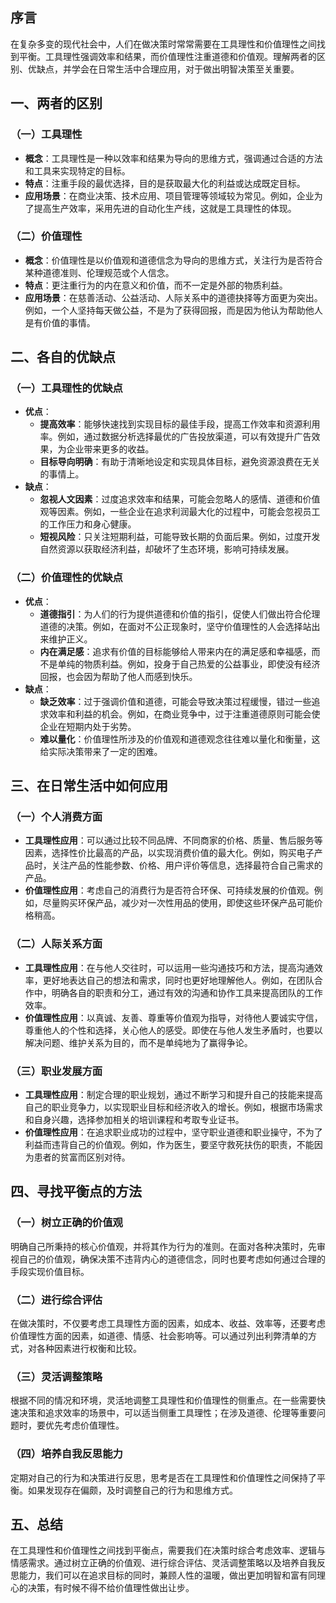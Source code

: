 ## 序言
在复杂多变的现代社会中，人们在做决策时常常需要在工具理性和价值理性之间找到平衡。工具理性强调效率和结果，而价值理性注重道德和价值观。理解两者的区别、优缺点，并学会在日常生活中合理应用，对于做出明智决策至关重要。

## 一、两者的区别

### （一）工具理性
- **概念**：工具理性是一种以效率和结果为导向的思维方式，强调通过合适的方法和工具来实现特定的目标。
- **特点**：注重手段的最优选择，目的是获取最大化的利益或达成既定目标。
- **应用场景**：在商业决策、技术应用、项目管理等领域较为常见。例如，企业为了提高生产效率，采用先进的自动化生产线，这就是工具理性的体现。

### （二）价值理性
- **概念**：价值理性是以价值观和道德信念为导向的思维方式，关注行为是否符合某种道德准则、伦理规范或个人信念。
- **特点**：更注重行为的内在意义和价值，而不一定是外部的物质利益。
- **应用场景**：在慈善活动、公益活动、人际关系中的道德抉择等方面更为突出。例如，一个人坚持每天做公益，不是为了获得回报，而是因为他认为帮助他人是有价值的事情。

## 二、各自的优缺点

### （一）工具理性的优缺点
- **优点**：
  - **提高效率**：能够快速找到实现目标的最佳手段，提高工作效率和资源利用率。例如，通过数据分析选择最优的广告投放渠道，可以有效提升广告效果，为企业带来更多的收益。
  - **目标导向明确**：有助于清晰地设定和实现具体目标，避免资源浪费在无关的事情上。
- **缺点**：
  - **忽视人文因素**：过度追求效率和结果，可能会忽略人的感情、道德和价值观等因素。例如，一些企业在追求利润最大化的过程中，可能会忽视员工的工作压力和身心健康。
  - **短视风险**：只关注短期利益，可能导致长期的负面后果。例如，过度开发自然资源以获取经济利益，却破坏了生态环境，影响可持续发展。

### （二）价值理性的优缺点
- **优点**：
  - **道德指引**：为人们的行为提供道德和价值的指引，促使人们做出符合伦理道德的决策。例如，在面对不公正现象时，坚守价值理性的人会选择站出来维护正义。
  - **内在满足感**：追求有价值的目标能够给人带来内在的满足感和幸福感，而不是单纯的物质利益。例如，投身于自己热爱的公益事业，即使没有经济回报，也会因为帮助了他人而感到快乐。
- **缺点**：
  - **缺乏效率**：过于强调价值和道德，可能会导致决策过程缓慢，错过一些追求效率和利益的机会。例如，在商业竞争中，过于注重道德原则可能会使企业在短期内处于劣势。
  - **难以量化**：价值理性所涉及的价值观和道德观念往往难以量化和衡量，这给实际决策带来了一定的困难。

## 三、在日常生活中如何应用

### （一）个人消费方面
- **工具理性应用**：可以通过比较不同品牌、不同商家的价格、质量、售后服务等因素，选择性价比最高的产品，以实现消费价值的最大化。例如，购买电子产品时，关注产品的性能参数、价格、用户评价等信息，选择最符合自己需求的产品。
- **价值理性应用**：考虑自己的消费行为是否符合环保、可持续发展的价值观。例如，尽量购买环保产品，减少对一次性用品的使用，即使这些环保产品可能价格稍高。

### （二）人际关系方面
- **工具理性应用**：在与他人交往时，可以运用一些沟通技巧和方法，提高沟通效率，更好地表达自己的想法和需求，同时也更好地理解他人。例如，在团队合作中，明确各自的职责和分工，通过有效的沟通和协作工具来提高团队的工作效率。
- **价值理性应用**：以真诚、友善、尊重等价值观为指导，对待他人要诚实守信，尊重他人的个性和选择，关心他人的感受。即使在与他人发生矛盾时，也要以解决问题、维护关系为目的，而不是单纯地为了赢得争论。

### （三）职业发展方面
- **工具理性应用**：制定合理的职业规划，通过不断学习和提升自己的技能来提高自己的职业竞争力，以实现职业目标和经济收入的增长。例如，根据市场需求和自身兴趣，选择参加相关的培训课程和考取专业证书。
- **价值理性应用**：在追求职业成功的过程中，坚守职业道德和职业操守，不为了利益而违背自己的价值观。例如，作为医生，要坚守救死扶伤的职责，不能因为患者的贫富而区别对待。

## 四、寻找平衡点的方法

### （一）树立正确的价值观
明确自己所秉持的核心价值观，并将其作为行为的准则。在面对各种决策时，先审视自己的价值观，确保决策不违背内心的道德信念，同时也要考虑如何通过合理的手段实现价值目标。

### （二）进行综合评估
在做决策时，不仅要考虑工具理性方面的因素，如成本、收益、效率等，还要考虑价值理性方面的因素，如道德、情感、社会影响等。可以通过列出利弊清单的方式，对各种因素进行权衡和比较。

### （三）灵活调整策略
根据不同的情况和环境，灵活地调整工具理性和价值理性的侧重点。在一些需要快速决策和追求效率的场景中，可以适当侧重工具理性；在涉及道德、伦理等重要问题时，要优先考虑价值理性。

### （四）培养自我反思能力
定期对自己的行为和决策进行反思，思考是否在工具理性和价值理性之间保持了平衡。如果发现存在偏颇，及时调整自己的行为和思维方式。

## 五、总结

在工具理性和价值理性之间找到平衡点，需要我们在决策时综合考虑效率、逻辑与情感需求。通过树立正确的价值观、进行综合评估、灵活调整策略以及培养自我反思能力，我们可以在追求目标的同时，兼顾人性的温暖，做出更加明智和富有同理心的决策，有时候不得不给价值理性做出让步。